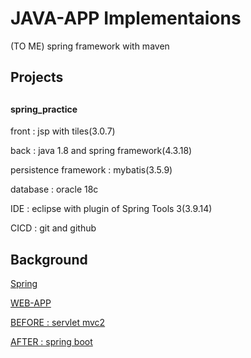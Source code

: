 # JAVA-APP Implementaions
(TO ME) spring framework with maven

## Projects 

##

#### spring_practice
front : jsp with tiles(3.0.7) 

back : java 1.8 and spring framework(4.3.18)

persistence framework : mybatis(3.5.9)

database : oracle 18c

IDE : eclipse with plugin of Spring Tools 3(3.9.14)

CICD : git and github

##

## Background
[Spring](./Springs.md)

[WEB-APP](https://github.com/devsacti/WEB-APP)

[BEFORE : servlet mvc2](./servletMvc2.md)

[AFTER : spring boot](./springboot.md)